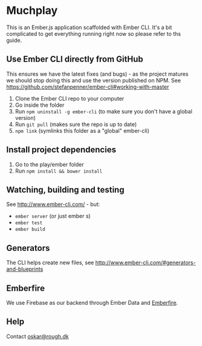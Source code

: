 # Muchplay

This is an Ember.js application scaffolded with Ember CLI.
It's a bit complicated to get everything running right now so please refer to ths guide.

## Use Ember CLI directly from GitHub

This ensures we have the latest fixes (and bugs) - as the project matures we should stop doing this and use the version published on NPM. See https://github.com/stefanpenner/ember-cli#working-with-master

1. Clone the Ember CLI repo to your computer
2. Go inside the folder
3. Run `npm uninstall -g ember-cli` (to make sure you don't have a global version)
4. Run `git pull` (makes sure the repo is up to date)
5. `npm link` (symlinks this folder as a "global" ember-cli)

## Install project dependencies

1. Go to the play/ember folder
2. Run `npm install && bower install`

## Watching, building and testing

See http://www.ember-cli.com/ - but:

- `ember server` (or just ember s)
- `ember test`
- `ember build`

## Generators

The CLI helps create new files, see http://www.ember-cli.com/#generators-and-blueprints

## Emberfire

We use Firebase as our backend through Ember Data and [Emberfire](https://github.com/firebase/emberfire).

## Help

Contact oskar@rough.dk
